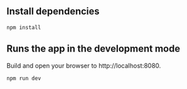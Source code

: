 
## Install dependencies
```
npm install
```

## Runs the app in the development mode
Build and open your browser to http://localhost:8080.
```
npm run dev
```
